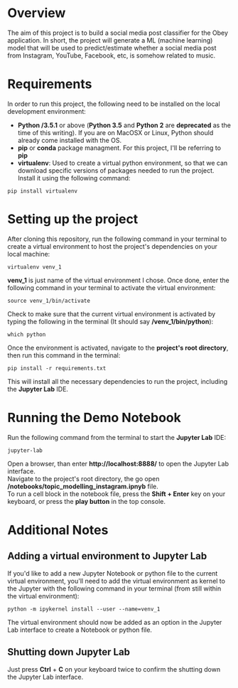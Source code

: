 # Overview

The aim of this project is to build a social media post classifier for the Obey application. In short, the project will generate a ML (machine learning) model that will be used to predict/estimate whether a social media post from Instagram, YouTube, Facebook, etc, is somehow related to music. 

# Requirements

In order to run this project, the following need to be installed on the local development environment:

* **Python /3.5.1** or above (**Python 3.5** and **Python 2** are **deprecated** as the time of this writing). If you are on MacOSX or Linux, Python should already come installed with the OS.
* **pip** or **conda** package managment. For this project, I'll be referring to **pip**
* **virtualenv**: Used to create a virtual python environment, so that we can download specific versions of packages needed to run the project. Install it using the following command:

```
pip install virtualenv
```

# Setting up the project
After cloning this repository, run the following command in your terminal to create a virtual environment to host the project's dependencies on your local machine:
```
virtualenv venv_1
```

**venv_1** is just name of the virtual environment I chose. Once done, enter the following command in your terminal to activate the virtual environment:
```
source venv_1/bin/activate
```

Check to make sure that the current virtual environment is activated by typing the following in the terminal (It should say **/venv_1/bin/python**):
```
which python
```
Once the environment is activated, navigate to the **project's root directory**, then run this command in the terminal:
```
pip install -r requirements.txt
```

This will install all the necessary dependencies to run the project, including the **Jupyter Lab** IDE.

# Running the Demo Notebook

Run the following command from the terminal to start the **Jupyter Lab** IDE:
```
jupyter-lab
```

Open a browser, than enter **http://localhost:8888/** to open the Jupyter Lab interface.<br>
Navigate to the project's root directory, the go open **/notebooks/topic_modelling_instagram.ipnyb** file.<br>
To run a cell block in the notebook file, press the **Shift + Enter** key on your keyboard, or press the **play button** in the top console.

# Additional Notes

## Adding a virtual environment to Jupyter Lab
If you'd like to add a new Jupyter Notebook or python file to the current virtual environment, you'll need to add the virtual environment as kernel to the Jupyter with the following command in your terminal (from still within the virtual environment):
```
python -m ipykernel install --user --name=venv_1
```

The virtual environment should now be added as an option in the Jupyter Lab interface to create a Notebook or python file.

## Shutting down Jupyter Lab
Just press **Ctrl** + **C** on your keyboard twice to confirm the shutting down the Jupyter Lab interface.